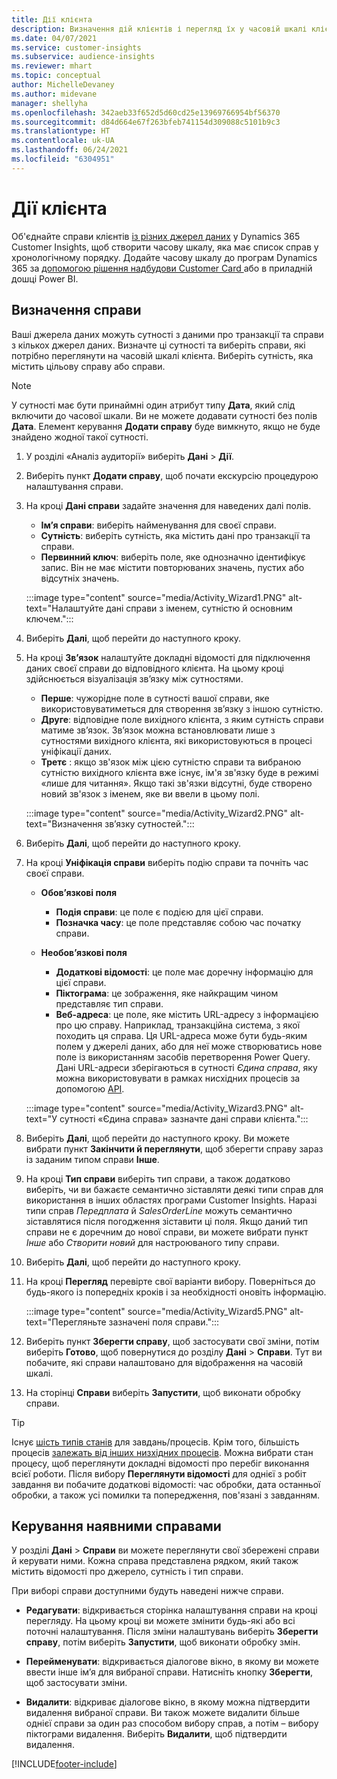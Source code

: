 ```yaml
---
title: Дії клієнта
description: Визначення дій клієнтів і перегляд їх у часовій шкалі клієнта.
ms.date: 04/07/2021
ms.service: customer-insights
ms.subservice: audience-insights
ms.reviewer: mhart
ms.topic: conceptual
author: MichelleDevaney
ms.author: midevane
manager: shellyha
ms.openlocfilehash: 342aeb33f652d5d60cd25e13969766954bf56370
ms.sourcegitcommit: d84d664e67f263bfeb741154d309088c5101b9c3
ms.translationtype: HT
ms.contentlocale: uk-UA
ms.lasthandoff: 06/24/2021
ms.locfileid: "6304951"
---
```

# <a name="customer-activities"></a>Дії клієнта

Об'єднайте справи клієнтів [із різних джерел даних](data-sources.md) у Dynamics 365 Customer Insights, щоб створити часову шкалу, яка має список справ у хронологічному порядку. Додайте часову шкалу до програм Dynamics 365 за [допомогою рішення надбудови Customer Card ](customer-card-add-in.md) або в приладній дошці Power BI.

## <a name="define-an-activity"></a>Визначення справи

Ваші джерела даних можуть сутності з даними про транзакції та справи з кількох джерел даних. Визначте ці сутності та виберіть справи, які потрібно переглянути на часовій шкалі клієнта. Виберіть сутність, яка містить цільову справу або справи.

> [!NOTE]
> У сутності має бути принаймні один атрибут типу **Дата**, який слід включити до часової шкали. Ви не можете додавати сутності без полів **Дата**. Елемент керування **Додати справу** буде вимкнуто, якщо не буде знайдено жодної такої сутності.

1. У розділі «Аналіз аудиторії» виберіть **Дані** > **Дії**.

1. Виберіть пункт **Додати справу**, щоб почати екскурсію процедурою налаштування справи.

1. На кроці **Дані справи** задайте значення для наведених далі полів.

   - **Ім’я справи**: виберіть найменування для своєї справи.
   - **Сутність**: виберіть сутність, яка містить дані про транзакції та справи.
   - **Первинний ключ**: виберіть поле, яке однозначно ідентифікує запис. Він не має містити повторюваних значень, пустих або відсутніх значень.

   :::image type="content" source="media/Activity_Wizard1.PNG" alt-text="Налаштуйте дані справи з іменем, сутністю й основним ключем.":::

1. Виберіть **Далі**, щоб перейти до наступного кроку.

1. На кроці **Зв’язок** налаштуйте докладні відомості для підключення даних своєї справи до відповідного клієнта. На цьому кроці здійснюється візуалізація зв’язку між сутностями.  

   - **Перше**: чужорідне поле в сутності вашої справи, яке використовуватиметься для створення зв’язку з іншою сутністю.
   - **Друге**: відповідне поле вихідного клієнта, з яким сутність справи матиме зв’язок. Зв’язок можна встановлювати лише з сутностями вихідного клієнта, які використовуються в процесі уніфікації даних.
   - **Третє** : якщо зв'язок між цією сутністю справи та вибраною сутністю вихідного клієнта вже існує, ім'я зв'язку буде в режимі «лише для читання». Якщо такі зв'язки відсутні, буде створено новий зв'язок з іменем, яке ви ввели в цьому полі.

   :::image type="content" source="media/Activity_Wizard2.PNG" alt-text="Визначення зв’язку сутностей.":::

1. Виберіть **Далі**, щоб перейти до наступного кроку. 

1. На кроці **Уніфікація справи** виберіть подію справи та почніть час своєї справи. 
   - **Обов’язкові поля**
      - **Подія справи**: це поле є подією для цієї справи.
      - **Позначка часу**: це поле представляє собою час початку справи.

   - **Необов’язкові поля**
      - **Додаткові відомості**: це поле має доречну інформацію для цієї справи.
      - **Піктограма**: це зображення, яке найкращим чином представляє тип справи.
      - **Веб-адреса**: це поле, яке містить URL-адресу з інформацією про цю справу. Наприклад, транзакційна система, з якої походить ця справа. Ця URL-адреса може бути будь-яким полем у джерелі даних, або для неї може створюватись нове поле із використанням засобів перетворення Power Query. Дані URL-адреси зберігаються в сутності *Єдина справа*, яку можна використовувати в рамках нисхідних процесів за допомогою [API](apis.md).
   
   :::image type="content" source="media/Activity_Wizard3.PNG" alt-text="У сутності «Єдина справа» зазначте дані справи клієнта.":::

1. Виберіть **Далі**, щоб перейти до наступного кроку. Ви можете вибрати пункт **Закінчити й переглянути**, щоб зберегти справу зараз із заданим типом справи **Інше**. 

1. На кроці **Тип справи** виберіть тип справи, а також додатково виберіть, чи ви бажаєте семантично зіставляти деякі типи справ для використання в інших областях програми Customer Insights. Наразі типи справ *Передплата* й *SalesOrderLine* можуть семантично зіставлятися після погодження зіставити ці поля. Якщо даний тип справи не є доречним до нової справи, ви можете вибрати пункт *Інше* або *Створити новий* для настроюваного типу справи.

1. Виберіть **Далі**, щоб перейти до наступного кроку. 

1. На кроці **Перегляд** перевірте свої варіанти вибору. Поверніться до будь-якого із попередніх кроків і за необхідності оновіть інформацію.

   :::image type="content" source="media/Activity_Wizard5.PNG" alt-text="Перегляньте зазначені поля справи.":::
   
1. Виберіть пункт **Зберегти справу**, щоб застосувати свої зміни, потім виберіть **Готово**, щоб повернутися до розділу **Дані** > **Справи**. Тут ви побачите, які справи налаштовано для відображення на часовій шкалі. 

1. На сторінці **Справи** виберіть **Запустити**, щоб виконати обробку справи. 

> [!TIP]
> Існує [шість типів станів](system.md#status-types) для завдань/процесів. Крім того, більшість процесів [залежать від інших низхідних процесів](system.md#refresh-policies). Можна вибрати стан процесу, щоб переглянути докладні відомості про перебіг виконання всієї роботи. Після вибору **Переглянути відомості** для однієї з робіт завдання ви побачите додаткові відомості: час обробки, дата останньої обробки, а також усі помилки та попередження, пов'язані з завданням.


## <a name="manage-existing-activities"></a>Керування наявними справами

У розділі **Дані** > **Справи** ви можете переглянути свої збережені справи й керувати ними. Кожна справа представлена рядком, який також містить відомості про джерело, сутність і тип справи.

При виборі справи доступними будуть наведені нижче справи. 

- **Редагувати**: відкривається сторінка налаштування справи на кроці перегляду. На цьому кроці ви можете змінити будь-які або всі поточні налаштування. Після зміни налаштувань виберіть **Зберегти справу**, потім виберіть **Запустити**, щоб виконати обробку змін.

- **Перейменувати**: відкривається діалогове вікно, в якому ви можете ввести інше ім’я для вибраної справи. Натисніть кнопку **Зберегти**, щоб застосувати зміни.

- **Видалити**: відкриває діалогове вікно, в якому можна підтвердити видалення вибраної справи. Ви також можете видалити більше однієї справи за один раз способом вибору справ, а потім – вибору піктограми видалення. Виберіть **Видалити**, щоб підтвердити видалення.

[!INCLUDE[footer-include](../includes/footer-banner.md)]

